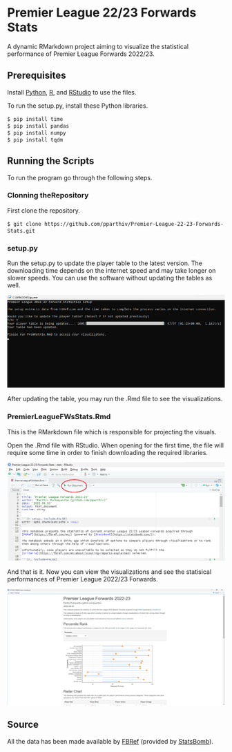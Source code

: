 # Premier League 22/23 Forwards Stats

A dynamic RMarkdown project aiming to visualize the statistical performance of Premier League Forwards 2022/23.

## Prerequisites

Install [Python](https://www.python.org/downloads/), [R](https://cran.r-project.org/bin/windows/base/), and [RStudio](https://www.rstudio.com/products/rstudio/download/) to use the files.

To run the setup.py, install these Python libraries. 

```
$ pip install time
$ pip install pandas
$ pip install numpy
$ pip install tqdm
```
## Running the Scripts

To run the program go through the following steps.

### Clonning theRepository
First clone the repository.
```
$ git clone https://github.com/pparthiv/Premier-League-22-23-Forwards-Stats.git
```

### setup.py
Run the setup.py to update the player table to the latest version. The downloading time depends on the internet speed and may take longer on slower speeds.
You can use the software without updating the tables as well.

![setup.py](./Assets/setup.png)

After updating the table, you may run the .Rmd file to see the visualizations.

### PremierLeagueFWsStats.Rmd
This is the RMarkdown file which is responsible for projecting the visuals.

Open the .Rmd file with RStudio. When opening for the first time, the file will require some time in order to finish downloading the required libraries.

![PremierLeagueFWsStats.Rmd](./Assets/document.png)

And that is it. Now you can view the visualizations and see the statisical performances of Premier League 2022/23 Forwards. 

![PremierLeagueFWsStats.Rmd](./Assets/final.png)

## Source

All the data has been made available by [FBRef](https://fbref.com) (provided by [StatsBomb](https://statsbomb.com/)).
